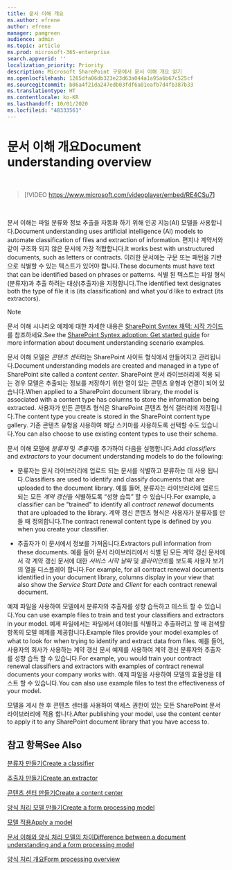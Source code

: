 ```yaml
---
title: 문서 이해 개요
ms.author: efrene
author: efrene
manager: pamgreen
audience: admin
ms.topic: article
ms.prod: microsoft-365-enterprise
search.appverid: ''
localization_priority: Priority
description: Microsoft SharePoint 구문에서 문서 이해 개요 얻기
ms.openlocfilehash: 1265dfa06db323e23d63a044a1a95a6b67c525cf
ms.sourcegitcommit: b06a4f21da247edb03fdf6a01eafb7d4fb387b33
ms.translationtype: HT
ms.contentlocale: ko-KR
ms.lasthandoff: 10/01/2020
ms.locfileid: "48333561"
---
```

# <a name="document-understanding-overview"></a><span data-ttu-id="57b2a-103">문서 이해 개요</span><span class="sxs-lookup"><span data-stu-id="57b2a-103">Document understanding overview</span></span>


</br>

> [!VIDEO https://www.microsoft.com/videoplayer/embed/RE4CSu7] 

</br>

<span data-ttu-id="57b2a-104">문서 이해는 파일 분류와 정보 추출을 자동화 하기 위해 인공 지능(AI) 모델을 사용합니다.</span><span class="sxs-lookup"><span data-stu-id="57b2a-104">Document understanding uses artificial intelligence (AI) models to automate classification of files and extraction of information.</span></span> <span data-ttu-id="57b2a-105">편지나 계약서와 같이 구조화 되지 않은 문서에 가장 적합합니다.</span><span class="sxs-lookup"><span data-stu-id="57b2a-105">It works best with unstructured documents, such as letters or contracts.</span></span> <span data-ttu-id="57b2a-106">이러한 문서에는 구문 또는 패턴을 기반으로 식별할 수 있는 텍스트가 있어야 합니다.</span><span class="sxs-lookup"><span data-stu-id="57b2a-106">These documents must have text that can be identified based on phrases or patterns.</span></span> <span data-ttu-id="57b2a-107">식별 된 텍스트는 파일 형식(분류자)과 추출 하려는 대상(추출자)을 지정합니다.</span><span class="sxs-lookup"><span data-stu-id="57b2a-107">The identified text designates both the type of file it is (its classification) and what you'd like to extract (its extractors).</span></span>

> [!NOTE]
> <span data-ttu-id="57b2a-108">문서 이해 시나리오 예제에 대한 자세한 내용은 [SharePoint Syntex 채택: 시작 가이드](https://docs.microsoft.com/microsoft-365/contentunderstanding/adoption-getstarted#document-understanding-scenario-example)를 참조하세요.</span><span class="sxs-lookup"><span data-stu-id="57b2a-108">See the [SharePoint Syntex adoption: Get started guide](https://docs.microsoft.com/microsoft-365/contentunderstanding/adoption-getstarted#document-understanding-scenario-example) for more information about document understanding scenario examples.</span></span>

<span data-ttu-id="57b2a-109">문서 이해 모델은 *콘텐츠 센터*라는 SharePoint 사이트 형식에서 만들어지고 관리됩니다.</span><span class="sxs-lookup"><span data-stu-id="57b2a-109">Document understanding models are created and managed in a type of SharePoint site called a *content center*.</span></span> <span data-ttu-id="57b2a-110">SharePoint 문서 라이브러리에 적용 되는 경우 모델은 추출되는 정보를 저장하기 위한 열이 있는 콘텐츠 유형과 연결이 되어 있습니다.</span><span class="sxs-lookup"><span data-stu-id="57b2a-110">When applied to a SharePoint document library, the model is associated with a content type has columns to store the information being extracted.</span></span> <span data-ttu-id="57b2a-111">사용자가 만든 콘텐츠 형식은 SharePoint 콘텐츠 형식 갤러리에 저장됩니다.</span><span class="sxs-lookup"><span data-stu-id="57b2a-111">The content type you create is stored in the SharePoint content type gallery.</span></span> <span data-ttu-id="57b2a-112">기존 콘텐츠 유형을 사용하여 해당 스키마를 사용하도록 선택할 수도 있습니다.</span><span class="sxs-lookup"><span data-stu-id="57b2a-112">You can also choose to use existing content types to use their schema.</span></span>

<span data-ttu-id="57b2a-113">문서 이해 모델에 *분류자* 및 *추출자*를 추가하여 다음을 실행합니다.</span><span class="sxs-lookup"><span data-stu-id="57b2a-113">Add *classifiers* and *extractors* to your document understanding models to do the following:</span></span> 

- <span data-ttu-id="57b2a-114">분류자는 문서 라이브러리에 업로드 되는 문서를 식별하고 분류하는 데 사용 됩니다.</span><span class="sxs-lookup"><span data-stu-id="57b2a-114">Classifiers are used to identify and classify documents that are uploaded to the document library.</span></span> <span data-ttu-id="57b2a-115">예를 들어, 분류자는 라이브러리에 업로드 되는 모든 *계약 갱신*을 식별하도록 “성향 습득” 할 수 있습니다.</span><span class="sxs-lookup"><span data-stu-id="57b2a-115">For example, a classifier can be "trained" to identify all *contract renewal* documents that are uploaded to the library.</span></span> <span data-ttu-id="57b2a-116">계약 갱신 콘텐츠 형식은 사용자가 분류자를 만들 때 정의합니다.</span><span class="sxs-lookup"><span data-stu-id="57b2a-116">The contract renewal content type is defined by you when you create your classifier.</span></span>

- <span data-ttu-id="57b2a-117">추출자가 이 문서에서 정보를 가져옵니다.</span><span class="sxs-lookup"><span data-stu-id="57b2a-117">Extractors pull information from these documents.</span></span> <span data-ttu-id="57b2a-118">예를 들어 문서 라이브러리에서 식별 된 모든 계약 갱신 문서에서 각 계약 갱신 문서에 대한 *서비스 시작 날짜* 및 *클라이언트*를 보도록 사용자 보기의 열을 디스플레이 합니다.</span><span class="sxs-lookup"><span data-stu-id="57b2a-118">For example, for all contract renewal documents identified in your document library, columns display in your view that also show the *Service Start Date* and  *Client* for each contract renewal document.</span></span> 

<span data-ttu-id="57b2a-119">예제 파일을 사용하여 모델에서 분류자와 추출자를 성향 습득하고 테스트 할 수 있습니다.</span><span class="sxs-lookup"><span data-stu-id="57b2a-119">You can use example files to train and test your classifiers and extractors in your model.</span></span> <span data-ttu-id="57b2a-120">예제 파일에서는 파일에서 데이터를 식별하고 추출하려고 할 때 검색할 항목의 모델 예제를 제공합니다.</span><span class="sxs-lookup"><span data-stu-id="57b2a-120">Example files provide your model examples of what to look for when trying to identify and extract data from files.</span></span> <span data-ttu-id="57b2a-121">예를 들어, 사용자의 회사가 사용하는 계약 갱신 문서 예제를 사용하여 계약 갱신 분류자와 추출자를 성향 습득 할 수 있습니다.</span><span class="sxs-lookup"><span data-stu-id="57b2a-121">For example, you would train your contract renewal classifiers and extractors with examples of contract renewal documents your company works with.</span></span> <span data-ttu-id="57b2a-122">예제 파일을 사용하여 모델의 효율성을 테스트 할 수 있습니다.</span><span class="sxs-lookup"><span data-stu-id="57b2a-122">You can also use example files to test the effectiveness of your model.</span></span>

<span data-ttu-id="57b2a-123">모델을 게시 한 후 콘텐츠 센터를 사용하여 액세스 권한이 있는 모든 SharePoint 문서 라이브러리에 적용 합니다.</span><span class="sxs-lookup"><span data-stu-id="57b2a-123">After publishing your model, use the content center to apply it to any SharePoint document library that you have access to.</span></span>  



## <a name="see-also"></a><span data-ttu-id="57b2a-124">참고 항목</span><span class="sxs-lookup"><span data-stu-id="57b2a-124">See Also</span></span>
[<span data-ttu-id="57b2a-125">분류자 만들기</span><span class="sxs-lookup"><span data-stu-id="57b2a-125">Create a classifier</span></span>](create-a-classifier.md)

[<span data-ttu-id="57b2a-126">추출자 만들기</span><span class="sxs-lookup"><span data-stu-id="57b2a-126">Create an extractor</span></span>](create-an-extractor.md)

[<span data-ttu-id="57b2a-127">콘텐츠 센터 만들기</span><span class="sxs-lookup"><span data-stu-id="57b2a-127">Create a content center</span></span>](create-a-content-center.md)

[<span data-ttu-id="57b2a-128">양식 처리 모델 만들기</span><span class="sxs-lookup"><span data-stu-id="57b2a-128">Create a form processing model</span></span>](create-a-form-processing-model.md)

[<span data-ttu-id="57b2a-129">모델 적용</span><span class="sxs-lookup"><span data-stu-id="57b2a-129">Apply a model</span></span>](apply-a-model.md)   

[<span data-ttu-id="57b2a-130">문서 이해와 양식 처리 모델의 차이</span><span class="sxs-lookup"><span data-stu-id="57b2a-130">Difference between a document understanding and a form processing model</span></span>](difference-between-document-understanding-and-form-processing-model.md)
  
[<span data-ttu-id="57b2a-131">양식 처리 개요</span><span class="sxs-lookup"><span data-stu-id="57b2a-131">Form processing overview</span></span>](form-processing-overview.md)

